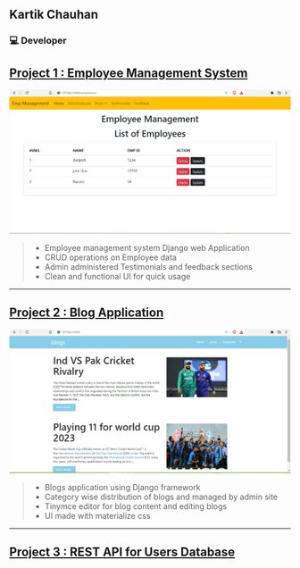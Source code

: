 ## Kartik Chauhan
### :computer: Developer 


## [Project 1 : Employee Management System ](https://github.com/kartikchauhan13/DjangoWebsite)

![Emp proj img](/media/emp_project.jpg)
 
> * Employee management system Django web Application 
> * CRUD operations on Employee data
> * Admin administered Testimonials and feedback sections
> * Clean and functional UI for quick usage
---


## [Project 2 : Blog Application](https://github.com/kartikchauhan13/Blog_Project)

![blog image](/media/blogpic.jpg)

> * Blogs application using Django framework
> * Category wise distribution of blogs and managed by admin site
> * Tinymce editor for blog content and editing blogs
> * UI made with materialize css 
---

## [Project 3 : REST API for Users Database ](https://github.com/kartikchauhan13/USERS_API)





